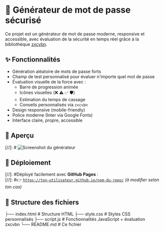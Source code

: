 # 🔐 Générateur de mot de passe sécurisé

Ce projet est un générateur de mot de passe moderne, responsive et accessible, avec évaluation de la sécurité en temps réel grâce à la bibliothèque [zxcvbn](https://github.com/dropbox/zxcvbn).

## ✨ Fonctionnalités

- Génération aléatoire de mots de passe forts
- Champ de test personnalisé pour évaluer n'importe quel mot de passe
- Évaluation visuelle de la force avec :
  - Barre de progression animée
  - Icônes visuelles (❌ ⚠️ ✅ 🛡️)
  - Estimation du temps de cassage
  - Conseils personnalisés via `zxcvbn`
- Design responsive (mobile-friendly)
- Police moderne (Inter via Google Fonts)
- Interface claire, propre, accessible

## 📸 Aperçu

[//]: # ![Screenshot du générateur](screenshot.png) <!-- tu peux ajouter une capture d’écran si tu le souhaites -->

## 🚀 Déploiement

[//]: #Déployé facilement avec **GitHub Pages** :  
[//]: #👉 [`https://ton-utilisateur.github.io/nom-du-repo/`](https://ton-utilisateur.github.io/nom-du-repo/) *(à modifier selon ton cas)*

## 📁 Structure des fichiers
├── index.html # Structure HTML
├── style.css # Styles CSS personnalisés
├── script.js # Fonctionnalités JavaScript + évaluation zxcvbn
└── README.md # Ce fichier


